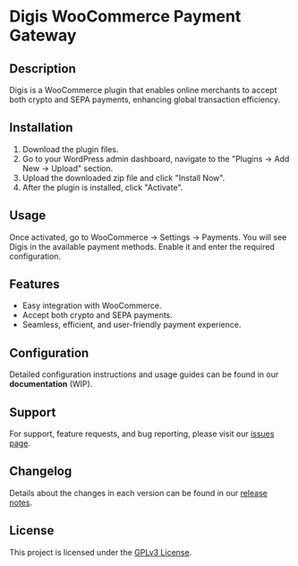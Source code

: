 # Digis WooCommerce Payment Gateway

## Description
Digis is a WooCommerce plugin that enables online merchants to accept both crypto and SEPA payments, enhancing global transaction efficiency.

## Installation
1. Download the plugin files.
2. Go to your WordPress admin dashboard, navigate to the "Plugins -> Add New -> Upload" section.
3. Upload the downloaded zip file and click "Install Now".
4. After the plugin is installed, click "Activate".

## Usage
Once activated, go to WooCommerce -> Settings -> Payments. You will see Digis in the available payment methods. Enable it and enter the required configuration.

## Features
- Easy integration with WooCommerce.
- Accept both crypto and SEPA payments.
- Seamless, efficient, and user-friendly payment experience.

## Configuration
Detailed configuration instructions and usage guides can be found in our **documentation** (WIP).

## Support
For support, feature requests, and bug reporting, please visit our [issues page](https://github.com/digis-payment/digis-woocommerce-plugin/issues).

## Changelog
Details about the changes in each version can be found in our [release notes](https://github.com/digis-payment/digis-woocommerce-plugin/releases).

## License
This project is licensed under the [GPLv3 License](LICENSE).
